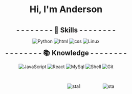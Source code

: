 
<h1 style="text-align:center;"> Hi, I'm Anderson </h1>

<br>

<h2 style="margin: auto;text-align: center; justify-content: center; align-items: center; display: flex;"> - - - - - - - - 💪 Skills - - - - - - - - </h2> 

<nav style="margin: auto; text-align: center;justify-content: center; align-items: center; display: flex;"> 

![Python](https://img.shields.io/badge/Python-14354C?style=for-the-badge&logo=python&logoColor=white)
![html](https://img.shields.io/badge/HTML5-E34F26?style=for-the-badge&logo=html5&logoColor=white)
![css](https://img.shields.io/badge/CSS3-1572B6?style=for-the-badge&logo=css3&logoColor=white)
![Linux](https://img.shields.io/badge/Linux-CDD690?style=for-the-badge&logo=linux&logoColor=black)



</nav>

<h2 style="margin: auto;text-align: center; justify-content: center; align-items: center; display: flex;"> - - - - - - - - 📚 Knowledge - - - - - - - - </h2> 

<nav style="margin: auto; text-align: center;justify-content: center; align-items: center; display: flex;"> 

![JavaScript](https://img.shields.io/badge/JavaScript-323330?style=for-the-badge&logo=javascript&logoColor=F7DF1E)
![React](https://img.shields.io/badge/React-20232A?style=for-the-badge&logo=react&logoColor=61DAFB) 
![MySql](https://img.shields.io/badge/MySQL-005C84?style=for-the-badge&logo=mysql&logoColor=white) 
![Shell](https://img.shields.io/badge/Shell-121011?style=for-the-badge&logo=gnu-bash&logoColor=white) 
![Git](https://img.shields.io/badge/GIT-E44C30?style=for-the-badge&logo=git&logoColor=white)


</nav>

<br>

<div style="margin-left: 155px; justify-content: center; align-items: center; display:block; justify-content: center; align-items: center; display: flex;">


![sta1](https://github-readme-stats.vercel.app/api?username=and3510&theme=blue-green)

<br>

<div style="margin-left: 70px">

![sta](https://github-readme-stats.vercel.app/api/top-langs/?username=and3510&theme=blue-green)

</div>

</div>





